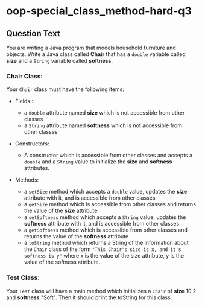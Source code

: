# oop-special_class_method-hard-q3

## Question Text

You are writing a Java program that models household furniture and objects. Write a Java class called **Chair** that has
a `double` variable called **size** and a `String` variable called **softness**.

### Chair Class:

Your `Chair` class must have the following items:

- Fields :
    - a `double` attribute named **size** which is not accessible from other classes
    - a `String` attribute named **softness** which is not accessible from other classes

- Constructors:
    - A constructor which is accessible from other classes and accepts a `double` and a `String` value to initialize the
      **size** and **softness** attributes.

- Methods:
    - a `setSize` method which accepts a `double` value, updates the **size** attribute with it, and is accessible from
      other classes
    - a `getSize` method which is accessible from other classes and returns the value of the **size** attribute
    - a `setSoftness` method which accepts a `String` value, updates the **softness** attribute with it, and is
      accessible
      from other classes
    - a `getSoftness` method which is accessible from other classes and returns the value of the **softness** attribute
    - a `toString` method which returns a String of the information about the `Chair` class of the form
      `"This Chair's size is x, and it's softness is y"` where x is the value of the size attribute, y is the value of
      the softness attribute.

### Test Class:

Your `Test` class will have a main method which initializes a `Chair` of **size** 10.2 and **softness** "Soft". Then it
should print the toString for this class.